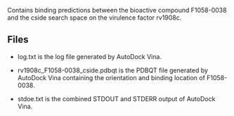 Contains binding predictions between the bioactive compound F1058-0038 and the cside search space on the virulence factor rv1908c.

## Files

- log.txt is the log file generated by AutoDock Vina.

- rv1908c_F1058-0038_cside.pdbqt is the PDBQT file generated by AutoDock Vina containing the orientation and binding location of F1058-0038.

- stdoe.txt is the combined STDOUT and STDERR output of AutoDock Vina.


